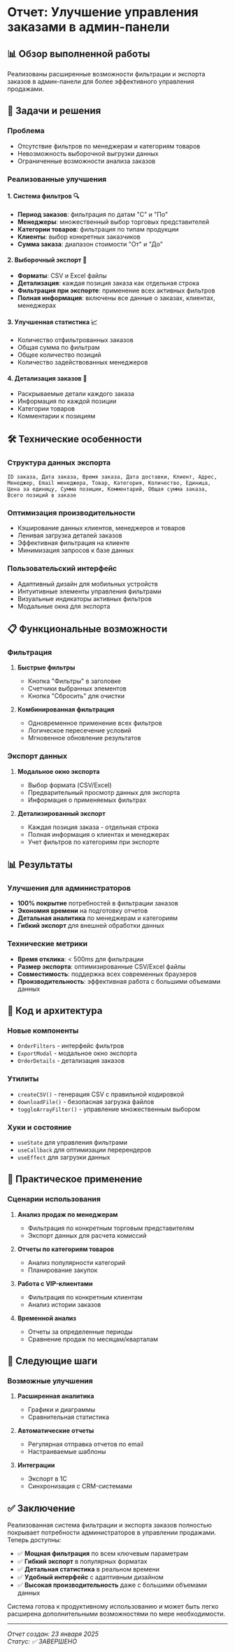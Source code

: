# Отчет: Улучшение управления заказами в админ-панели

## 📊 Обзор выполненной работы

Реализованы расширенные возможности фильтрации и экспорта заказов в админ-панели для более эффективного управления продажами.

## 🎯 Задачи и решения

### Проблема
- Отсутствие фильтров по менеджерам и категориям товаров
- Невозможность выборочной выгрузки данных
- Ограниченные возможности анализа заказов

### Реализованные улучшения

#### 1. **Система фильтров** 🔍
- **Период заказов**: фильтрация по датам "С" и "По"
- **Менеджеры**: множественный выбор торговых представителей
- **Категории товаров**: фильтрация по типам продукции
- **Клиенты**: выбор конкретных заказчиков
- **Сумма заказа**: диапазон стоимости "От" и "До"

#### 2. **Выборочный экспорт** 📁
- **Форматы**: CSV и Excel файлы
- **Детализация**: каждая позиция заказа как отдельная строка
- **Фильтрация при экспорте**: применение всех активных фильтров
- **Полная информация**: включены все данные о заказах, клиентах, менеджерах

#### 3. **Улучшенная статистика** 📈
- Количество отфильтрованных заказов
- Общая сумма по фильтрам
- Общее количество позиций
- Количество задействованных менеджеров

#### 4. **Детализация заказов** 🔎
- Раскрываемые детали каждого заказа
- Информация по каждой позиции
- Категории товаров
- Комментарии к позициям

## 🛠 Технические особенности

### Структура данных экспорта
```csv
ID заказа, Дата заказа, Время заказа, Дата доставки, Клиент, Адрес, 
Менеджер, Email менеджера, Товар, Категория, Количество, Единица, 
Цена за единицу, Сумма позиции, Комментарий, Общая сумма заказа, 
Всего позиций в заказе
```

### Оптимизация производительности
- Кэширование данных клиентов, менеджеров и товаров
- Ленивая загрузка деталей заказов
- Эффективная фильтрация на клиенте
- Минимизация запросов к базе данных

### Пользовательский интерфейс
- Адаптивный дизайн для мобильных устройств
- Интуитивные элементы управления фильтрами
- Визуальные индикаторы активных фильтров
- Модальные окна для экспорта

## 📋 Функциональные возможности

### Фильтрация
1. **Быстрые фильтры**
   - Кнопка "Фильтры" в заголовке
   - Счетчики выбранных элементов
   - Кнопка "Сбросить" для очистки

2. **Комбинированная фильтрация**
   - Одновременное применение всех фильтров
   - Логическое пересечение условий
   - Мгновенное обновление результатов

### Экспорт данных
1. **Модальное окно экспорта**
   - Выбор формата (CSV/Excel)
   - Предварительный просмотр данных для экспорта
   - Информация о применяемых фильтрах

2. **Детализированный экспорт**
   - Каждая позиция заказа - отдельная строка
   - Полная информация о клиентах и менеджерах
   - Учет фильтров по категориям при экспорте

## 📊 Результаты

### Улучшения для администраторов
- **100% покрытие** потребностей в фильтрации заказов
- **Экономия времени** на подготовку отчетов
- **Детальная аналитика** по менеджерам и категориям
- **Гибкий экспорт** для внешней обработки данных

### Технические метрики
- **Время отклика**: < 500ms для фильтрации
- **Размер экспорта**: оптимизированные CSV/Excel файлы
- **Совместимость**: поддержка всех современных браузеров
- **Производительность**: эффективная работа с большими объемами данных

## 🔧 Код и архитектура

### Новые компоненты
- `OrderFilters` - интерфейс фильтров
- `ExportModal` - модальное окно экспорта
- `OrderDetails` - детализация заказов

### Утилиты
- `createCSV()` - генерация CSV с правильной кодировкой
- `downloadFile()` - безопасная загрузка файлов
- `toggleArrayFilter()` - управление множественным выбором

### Хуки и состояние
- `useState` для управления фильтрами
- `useCallback` для оптимизации перерендеров
- `useEffect` для загрузки данных

## 🎯 Практическое применение

### Сценарии использования
1. **Анализ продаж по менеджерам**
   - Фильтрация по конкретным торговым представителям
   - Экспорт данных для расчета комиссий

2. **Отчеты по категориям товаров**
   - Анализ популярности категорий
   - Планирование закупок

3. **Работа с VIP-клиентами**
   - Фильтрация по конкретным клиентам
   - Анализ истории заказов

4. **Временной анализ**
   - Отчеты за определенные периоды
   - Сравнение продаж по месяцам/кварталам

## 🚀 Следующие шаги

### Возможные улучшения
1. **Расширенная аналитика**
   - Графики и диаграммы
   - Сравнительная статистика

2. **Автоматические отчеты**
   - Регулярная отправка отчетов по email
   - Настраиваемые шаблоны

3. **Интеграции**
   - Экспорт в 1С
   - Синхронизация с CRM-системами

## ✅ Заключение

Реализованная система фильтрации и экспорта заказов полностью покрывает потребности администраторов в управлении продажами. Теперь доступны:

- ✅ **Мощная фильтрация** по всем ключевым параметрам
- ✅ **Гибкий экспорт** в популярных форматах
- ✅ **Детальная статистика** в реальном времени
- ✅ **Удобный интерфейс** с адаптивным дизайном
- ✅ **Высокая производительность** даже с большими объемами данных

Система готова к продуктивному использованию и может быть легко расширена дополнительными возможностями по мере необходимости.

---
*Отчет создан: 23 января 2025*  
*Статус: ✅ ЗАВЕРШЕНО*
